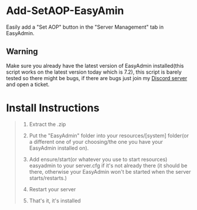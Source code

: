 # Add-SetAOP-EasyAmin
Easily add a "Set AOP" button in the "Server Management" tab in EasyAdmin.

## Warning
Make sure you already have the latest version of EasyAdmin installed(this script works on the latest version today which is 7.2), this script is barely tested so there might be bugs, if there are bugs just join my [Discord server](https://discord.gg/eJfgfFtZ2r) and open a ticket.

# Install Instructions
>1. Extract the .zip
>
>2. Put the "EasyAdmin" folder into your resources/[system] folder(or a different one of your choosing/the one you have your EasyAdmin installed on).
>
>3. Add ensure/start(or whatever you use to start resources) easyadmin to your server.cfg if it's not already there (it should be there, otherwise your EasyAdmin won't be started when the server starts/restarts.)
>
>4. Restart your server
>
>5. That's it, it's installed
